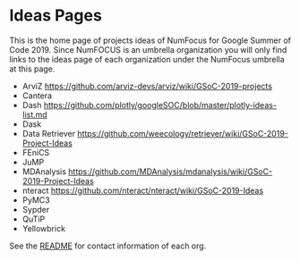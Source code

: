 
# Ideas Pages

This is the home page of projects ideas of NumFocus for Google Summer of Code 2019.
Since NumFOCUS is an umbrella organization you will only find links to the ideas
page of each organization under the NumFocus umbrella at this page.


- ArviZ https://github.com/arviz-devs/arviz/wiki/GSoC-2019-projects
- Cantera
- Dash https://github.com/plotly/googleSOC/blob/master/plotly-ideas-list.md
- Dask
- Data Retriever https://github.com/weecology/retriever/wiki/GSoC-2019-Project-Ideas
- FEniCS
- JuMP
- MDAnalysis https://github.com/MDAnalysis/mdanalysis/wiki/GSoC-2019-Project-Ideas
- nteract https://github.com/nteract/nteract/wiki/GSoC-2019-Ideas
- PyMC3
- Sypder 
- QuTiP
- Yellowbrick


See the [README](https://github.com/numfocus/gsoc/blob/master/README.md) for contact information of each org.
